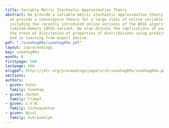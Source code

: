 ```yaml
---
title: Variable Metric Stochastic Approximation Theory
abstract: We provide a variable metric stochastic approximation theory. In doing so,
  we provide a convergence theory for a large class of online variable metric methods
  including the recently introduced online versions of the BFGS algorithm and  its
  limited-memory LBFGS variant. We also discuss the implications of our results in
  the areas of elicitation of properties of distributions using prediction markets
  and in learning from expert advice.
pdf: "./sunehag09a/sunehag09a.pdf"
layout: inproceedings
key: sunehag09a
month: 0
firstpage: 560
lastpage: 566
origpdf: http://jmlr.org/proceedings/papers/v5/sunehag09a/sunehag09a.pdf
sections: 
authors:
- given: Peter
  family: Sunehag
- given: Jochen
  family: Trumpf
- given: S.V.N.
  family: Vishwanathan
- given: Nicol
  family: Schraudolph
---
```

